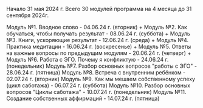 Начало 31 мая 2024 г.
Всего 30 модулей программа на 4 месяца до 31 сентября 2024г.

Модуль №1. Вводное слово - 04.06.24 г. (вторник) +
Модуль №2. Как обучаться, чтобы получать результат - 08.06.24 г. (суббота) +
Модуль №3. Книги, ускоряющие результат - 12.06.24 г. (среда) +
Модуль №4. Практика медитации - 16.06.24 г. (воскресенье) +
Модуль №5. Ответы на важные вопросы по предыдущим модулям - 20.06.24 г. (четверг) +
Модуль №6. Работа с ЭГО. Почему я конфликтую - 24.06.24 г. (понедельник)
Модуль №7. Разбор основных вопросов "работы с ЭГО" - 28.06.24 г. (пятница)
Модуль №8. Встреча с внутренним ребёнком - 02.07.24 г. (вторник)
Модуль №9. Как мы мешаем собственному успеху (цикл саботажа) - 06.07.24 г. (суббота)
Модуль №10. Разбор основных вопросов "Циклы саботажа" - 10.07.24 г. (понедельник)
Модуль №11. Создание собственных аффирмаций - 14.07.24 г. (пятница)
